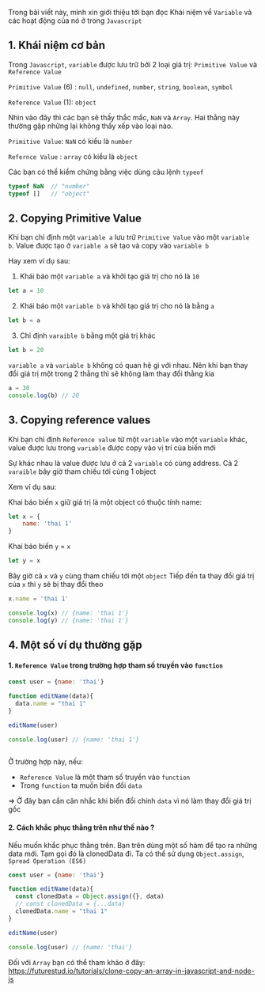 Trong bài viết này, mình xin giới thiệu tới bạn đọc Khái niệm về  `Variable` và các hoạt động của nó ở trong `Javascript`

## 1. Khái niệm cơ bản
Trong `Javascript`, `variable` được lưu trữ bởi 2 loại giá trị: `Primitive Value` và `Reference Value`

`Primitive Value` (6) : `null`, `undefined`, `number`, `string`, `boolean`, `symbol`

`Reference Value` (1): `object`

Nhìn vào đây thì các bạn sẽ thấy thắc mắc, `NaN` và `Array`. Hai thằng này thường gặp những lại không thấy xếp vào loại nào.

`Primitive Value`:  `NaN` có kiểu là `number`

`Refernce Value` :  `array` có kiểu là `object`

Các bạn có thể kiểm chứng bằng việc dùng câu lệnh `typeof`

```javascript
typeof NaN  // "number"
typeof []   // "object"
```

## 2. Copying Primitive Value
Khi bạn chỉ định một `variable a` lưu trữ `Primitive Value` vào một `variable b`. Value được tạo ở `variable a` sẽ tạo và copy vào `variable b`

Hay xem ví dụ sau:

1. Khái báo một `variable a` và khởi tạo giá trị cho nó là `10`

```javascript
let a = 10
```

2. Khái báo một `variable b` và khởi tạo giá trị cho nó là bằng `a`

```javascript
let b = a
```

3. Chỉ định `varaible b` bằng một giá trị khác

```javascript
let b = 20
```

`variable a` và `variable b` không có quan hệ gì với nhau. Nên khi bạn thay đổi giá trị một trong 2 thằng thì sẽ không làm thay đổi thằng kia

```javascript
a = 30
console.log(b) // 20
```
## 3. Copying reference values
Khi bạn chỉ định `Reference value` từ một `variable` vào một `variable` khác, value được lưu trong `variable` được copy vào vị trí của biến mới

Sự khác nhau là value được lưu ở cả 2 `variable` có cùng address. Cả 2 `varaible` bây giờ tham chiếu tới cùng 1 object

Xem ví dụ sau:

Khai báo biến `x` giữ giá trị là một object có thuộc tính name:

```javascript
let x = {
	name: 'thai 1'
}
```

Khai báo biến `y` = `x`

```javascript
let y = x
```

Bây giờ cả `x` và `y` cùng tham chiếu tới một `object`
Tiếp đến ta thay đổi giá trị của `x` thì `y` sẽ bị thay đổi theo

```javascript
x.name = 'thai 1'

console.log(x) // {name: 'thai 1'}
console.log(y) // {name: 'thai 1'}

```

## 4. Một số ví dụ thường gặp
#### 1. `Reference Value` trong trường hợp tham số truyền vào `function`
```javascript
const user = {name: 'thai'}

function editName(data){
  data.name = "thai 1"
}

editName(user)

console.log(user) // {name: 'thai 1'}
  
```
Ở trường hợp này, nếu:
- `Reference Value` là một tham số truyền vào `function`
- Trong `function` ta muốn biến đổi `data`

=> Ở đây bạn cần cân nhắc khi biến đổi chính `data` vì nó làm thay đổi giá trị gốc

#### 2. Cách khắc phục thằng trên như thế nào ?

Nếu muốn khắc phục thằng trên. Bạn trên dùng một số hàm để tạo ra những data mới. Tạm gọi đó là clonedData đi. Ta có thể sử dụng `Object.assign`, `Spread Operation (ES6)`

```javascript
const user = {name: 'thai'}

function editName(data){
  const clonedData = Object.assign({}, data)
  // const clonedData = {...data}
  clonedData.name = "thai 1"
}

editName(user)

console.log(user) // {name: 'thai'}
```
Đối với `Array` bạn có thể tham khảo ở đây: https://futurestud.io/tutorials/clone-copy-an-array-in-javascript-and-node-js